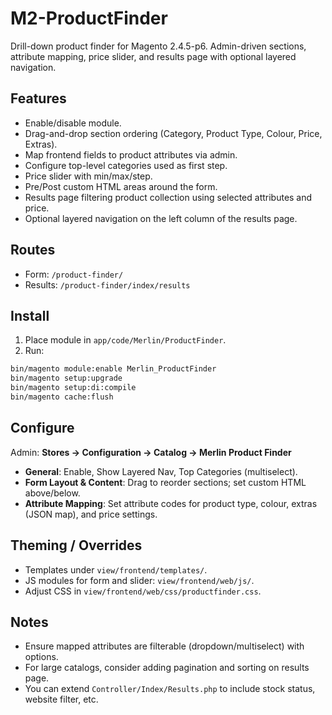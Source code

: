 # M2-ProductFinder

Drill-down product finder for Magento 2.4.5-p6. Admin-driven sections, attribute mapping, price slider, and results page with optional layered navigation.


## Features
- Enable/disable module.
- Drag-and-drop section ordering (Category, Product Type, Colour, Price, Extras).
- Map frontend fields to product attributes via admin.
- Configure top-level categories used as first step.
- Price slider with min/max/step.
- Pre/Post custom HTML areas around the form.
- Results page filtering product collection using selected attributes and price.
- Optional layered navigation on the left column of the results page.


## Routes
- Form: `/product-finder/`
- Results: `/product-finder/index/results`


## Install
1. Place module in `app/code/Merlin/ProductFinder`.
2. Run:
```bash
bin/magento module:enable Merlin_ProductFinder
bin/magento setup:upgrade
bin/magento setup:di:compile
bin/magento cache:flush
```


## Configure
Admin: **Stores → Configuration → Catalog → Merlin Product Finder**


- **General**: Enable, Show Layered Nav, Top Categories (multiselect).
- **Form Layout & Content**: Drag to reorder sections; set custom HTML above/below.
- **Attribute Mapping**: Set attribute codes for product type, colour, extras (JSON map), and price settings.


## Theming / Overrides
- Templates under `view/frontend/templates/`.
- JS modules for form and slider: `view/frontend/web/js/`.
- Adjust CSS in `view/frontend/web/css/productfinder.css`.


## Notes
- Ensure mapped attributes are filterable (dropdown/multiselect) with options.
- For large catalogs, consider adding pagination and sorting on results page.
- You can extend `Controller/Index/Results.php` to include stock status, website filter, etc.
